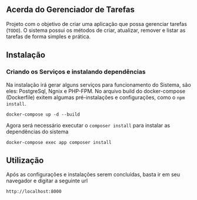 ## Acerda do Gerenciador de Tarefas

Projeto com o objetivo de criar uma aplicação que possa gerenciar tarefas (`TODO`). O sistema possui os métodos de criar, atualizar, remover e listar as tarefas de forma simples e prática.

## Instalação

### Criando os Serviços e instalando dependências

Na instalação irá gerar alguns serviços para funcionamento do Sistema, são eles: PostgreSql, Ngnix e PHP-FPM. No arquivo build do docker-compose (Dockerfile) exitem algumas pré-instalações e configurações, como o `npm install`.

```
docker-compose up -d --build
```

Agora será necessário executar o `composer install` para instalar as dependências do sistema

```
docker-compose exec app composer install
```

## Utilização

Após as configurações e instalações serem concluídas, basta ir em seu navegador e digitar a seguinte url

```
http://localhost:8000
```
